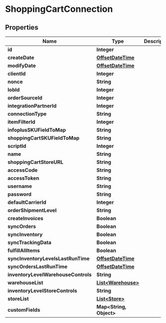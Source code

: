 
# ShoppingCartConnection

## Properties
Name | Type | Description | Notes
------------ | ------------- | ------------- | -------------
**id** | **Integer** |  |  [optional]
**createDate** | [**OffsetDateTime**](OffsetDateTime.md) |  |  [optional]
**modifyDate** | [**OffsetDateTime**](OffsetDateTime.md) |  |  [optional]
**clientId** | **Integer** |  |  [optional]
**nonce** | **String** |  |  [optional]
**lobId** | **Integer** |  | 
**orderSourceId** | **Integer** |  | 
**integrationPartnerId** | **Integer** |  | 
**connectionType** | **String** |  | 
**itemFilterId** | **Integer** |  |  [optional]
**infoplusSKUFieldToMap** | **String** |  | 
**shoppingCartSKUFieldToMap** | **String** |  | 
**scriptId** | **Integer** |  |  [optional]
**name** | **String** |  | 
**shoppingCartStoreURL** | **String** |  | 
**accessCode** | **String** |  | 
**accessToken** | **String** |  | 
**username** | **String** |  | 
**password** | **String** |  | 
**defaultCarrierId** | **Integer** |  |  [optional]
**orderShipmentLevel** | **String** |  | 
**createInvoices** | **Boolean** |  |  [optional]
**syncOrders** | **Boolean** |  | 
**syncInventory** | **Boolean** |  | 
**syncTrackingData** | **Boolean** |  | 
**fulfillAllItems** | **Boolean** |  | 
**syncInventoryLevelsLastRunTime** | [**OffsetDateTime**](OffsetDateTime.md) |  |  [optional]
**syncOrdersLastRunTime** | [**OffsetDateTime**](OffsetDateTime.md) |  |  [optional]
**inventoryLevelWarehouseControls** | **String** |  | 
**warehouseList** | [**List&lt;Warehouse&gt;**](Warehouse.md) |  |  [optional]
**inventoryLevelStoreControls** | **String** |  | 
**storeList** | [**List&lt;Store&gt;**](Store.md) |  |  [optional]
**customFields** | **Map&lt;String, Object&gt;** |  |  [optional]



